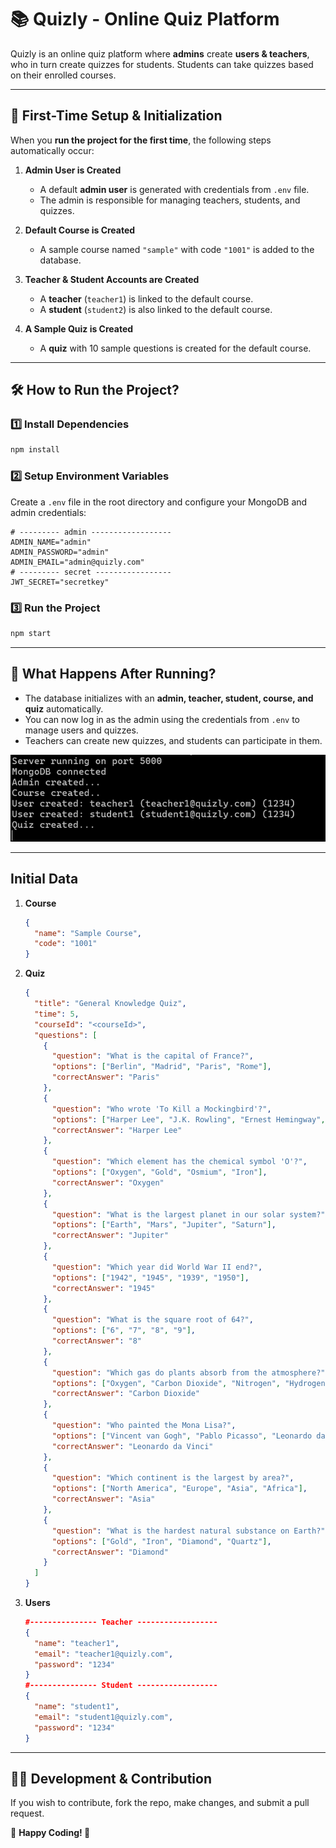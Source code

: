 # 📚 Quizly - Online Quiz Platform

Quizly is an online quiz platform where **admins** create **users & teachers**, who in turn create quizzes for students. Students can take quizzes based on their enrolled courses.

---

## **🚀 First-Time Setup & Initialization**

When you **run the project for the first time**, the following steps automatically occur:

1. **Admin User is Created**

   - A default **admin user** is generated with credentials from `.env` file.
   - The admin is responsible for managing teachers, students, and quizzes.

2. **Default Course is Created**

   - A sample course named `"sample"` with code `"1001"` is added to the database.

3. **Teacher & Student Accounts are Created**

   - A **teacher** (`teacher1`) is linked to the default course.
   - A **student** (`student2`) is also linked to the default course.

4. **A Sample Quiz is Created**
   - A **quiz** with 10 sample questions is created for the default course.

---

## **🛠 How to Run the Project?**

### **1️⃣ Install Dependencies**

```sh
npm install
```

### **2️⃣ Setup Environment Variables**

Create a `.env` file in the root directory and configure your MongoDB and admin credentials:

```env
# --------- admin ------------------
ADMIN_NAME="admin"
ADMIN_PASSWORD="admin"
ADMIN_EMAIL="admin@quizly.com"
# --------- secret -----------------
JWT_SECRET="secretkey"
```

### **3️⃣ Run the Project**

```sh
npm start
```

---

## **📌 What Happens After Running?**

- The database initializes with an **admin, teacher, student, course, and quiz** automatically.
- You can now log in as the admin using the credentials from `.env` to manage users and quizzes.
- Teachers can create new quizzes, and students can participate in them.

![Terminal Screenshot](./assets/terminal1.png)

---

## **Initial Data**

1. **Course**
   ```json
   {
     "name": "Sample Course",
     "code": "1001"
   }
   ```
2. **Quiz**
   ```json
   {
     "title": "General Knowledge Quiz",
     "time": 5,
     "courseId": "<courseId>",
     "questions": [
       {
         "question": "What is the capital of France?",
         "options": ["Berlin", "Madrid", "Paris", "Rome"],
         "correctAnswer": "Paris"
       },
       {
         "question": "Who wrote 'To Kill a Mockingbird'?",
         "options": ["Harper Lee", "J.K. Rowling", "Ernest Hemingway", "Mark Twain"],
         "correctAnswer": "Harper Lee"
       },
       {
         "question": "Which element has the chemical symbol 'O'?",
         "options": ["Oxygen", "Gold", "Osmium", "Iron"],
         "correctAnswer": "Oxygen"
       },
       {
         "question": "What is the largest planet in our solar system?",
         "options": ["Earth", "Mars", "Jupiter", "Saturn"],
         "correctAnswer": "Jupiter"
       },
       {
         "question": "Which year did World War II end?",
         "options": ["1942", "1945", "1939", "1950"],
         "correctAnswer": "1945"
       },
       {
         "question": "What is the square root of 64?",
         "options": ["6", "7", "8", "9"],
         "correctAnswer": "8"
       },
       {
         "question": "Which gas do plants absorb from the atmosphere?",
         "options": ["Oxygen", "Carbon Dioxide", "Nitrogen", "Hydrogen"],
         "correctAnswer": "Carbon Dioxide"
       },
       {
         "question": "Who painted the Mona Lisa?",
         "options": ["Vincent van Gogh", "Pablo Picasso", "Leonardo da Vinci", "Claude Monet"],
         "correctAnswer": "Leonardo da Vinci"
       },
       {
         "question": "Which continent is the largest by area?",
         "options": ["North America", "Europe", "Asia", "Africa"],
         "correctAnswer": "Asia"
       },
       {
         "question": "What is the hardest natural substance on Earth?",
         "options": ["Gold", "Iron", "Diamond", "Quartz"],
         "correctAnswer": "Diamond"
       }
     ]
   }
   ```
3. **Users**

   ```json
   #--------------- Teacher ------------------
   {
     "name": "teacher1",
     "email": "teacher1@quizly.com",
     "password": "1234"
   }
   #--------------- Student ------------------
   {
     "name": "student1",
     "email": "student1@quizly.com",
     "password": "1234"
   }
   ```

---

## **👨‍💻 Development & Contribution**

If you wish to contribute, fork the repo, make changes, and submit a pull request.

📌 **Happy Coding! 🚀**

